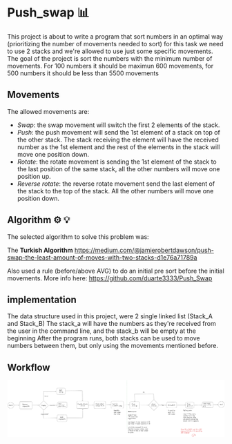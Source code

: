 # Push_swap 📊
This project is about to write a program that sort numbers in an optimal way (prioritizing the number of movements needed to sort)
for this task we need to use 2 stacks and we're allowed to use just some specific movements. 
The goal of the project is sort the numbers with the minimum number of movements. 
For 100 numbers it should be maximun 600 movements, for 500 numbers it should be less than 5500 movements

## Movements 
The allowed movements are:

* *Swap*: the swap movement will switch the first 2 elements of the stack. 
* *Push*: the push movement will send the 1st element of a stack on top of the other stack. The stack receiving the element will have the received      number as the 1st element and the rest of the elements in the stack will move one position down. 
* *Rotate*: the rotate movement is sending the 1st element of the stack to the last position of the same stack, all the other numbers will move one position up.
* *Reverse rotate*: the reverse rotate movement send the last element of the stack to the top of the stack. All the other numbers will move one position down. 

## Algorithm ⚙️ 💡 
The selected algorithm to solve this problem was: 

The **Turkish Algorithm** https://medium.com/@jamierobertdawson/push-swap-the-least-amount-of-moves-with-two-stacks-d1e76a71789a

Also used a rule (before/above AVG) to do an initial pre sort before the initial movements. More info here: https://github.com/duarte3333/Push_Swap 

## implementation
The data structure used in this project, were 2 single linked list (Stack_A and Stack_B)
The stack_a will have the numbers as they're received from the user in the command line, and the stack_b will be empty at the beginning
After the program runs, both stacks can be used to move numbers between them, but only using the movements mentioned before.

## Workflow

![alt text](pushswap.png)
